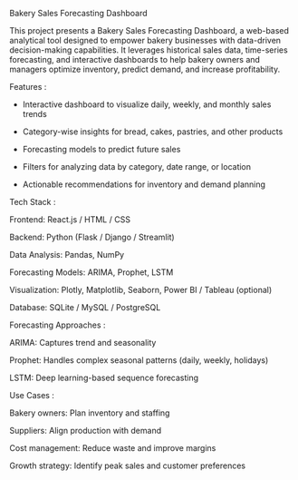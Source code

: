 Bakery Sales Forecasting Dashboard

This project presents a Bakery Sales Forecasting Dashboard, a web-based analytical tool designed to empower bakery businesses with data-driven decision-making capabilities. It leverages historical sales data, time-series forecasting, and interactive dashboards to help bakery owners and managers optimize inventory, predict demand, and increase profitability.

Features :

- Interactive dashboard to visualize daily, weekly, and monthly sales trends

- Category-wise insights for bread, cakes, pastries, and other products

- Forecasting models to predict future sales

- Filters for analyzing data by category, date range, or location

- Actionable recommendations for inventory and demand planning

Tech Stack :

Frontend: React.js / HTML / CSS

Backend: Python (Flask / Django / Streamlit)

Data Analysis: Pandas, NumPy

Forecasting Models: ARIMA, Prophet, LSTM

Visualization: Plotly, Matplotlib, Seaborn, Power BI / Tableau (optional)

Database: SQLite / MySQL / PostgreSQL


Forecasting Approaches :

ARIMA: Captures trend and seasonality

Prophet: Handles complex seasonal patterns (daily, weekly, holidays)

LSTM: Deep learning-based sequence forecasting

Use Cases :

Bakery owners: Plan inventory and staffing

Suppliers: Align production with demand

Cost management: Reduce waste and improve margins

Growth strategy: Identify peak sales and customer preferences
